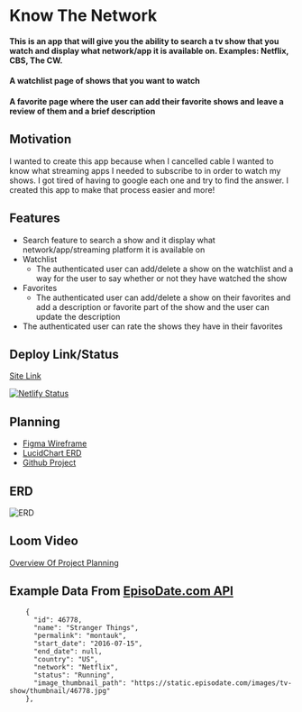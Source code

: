 # Know The Network
#### This is an app that will give you the ability to search a tv show that you watch and display what network/app it is available on. Examples: Netflix, CBS, The CW. 
#### A watchlist page of shows that you want to watch
#### A favorite page where the user can add their favorite shows and leave a review of them and a brief description

## Motivation
I wanted to create this app because when I cancelled cable I wanted to know what streaming apps I needed to subscribe to in order to watch my shows. I got tired of having to google each one and try to find the answer. I created this app to make that process easier and more!

## Features
- Search feature to search a show and it display what network/app/streaming platform it is available on 
- Watchlist 
  - The authenticated user can add/delete a show on the watchlist and a way for the user to say whether or not they have watched the show 
- Favorites 
  - The authenticated user can add/delete a show on their favorites and add a description or favorite part of the show and the user can update the description 
- The authenticated user can rate the shows they have in their favorites

## Deploy Link/Status
[Site Link](knowthenetwork.netlify.app)

[![Netlify Status](https://api.netlify.com/api/v1/badges/f1f95088-0e74-4f5c-a691-17ed0c703cea/deploy-status)](https://app.netlify.com/sites/knowthenetwork/deploys)

## Planning
- [Figma Wireframe](https://www.figma.com/file/6lvjsIpekpPl5gwTUztuWb/Know-The-Network?node-id=0%3A1)
- [LucidChart ERD](https://lucid.app/lucidchart/invitations/accept/7c9cc794-9f81-44d5-90e3-1d2b49e1cf0b)
- [Github Project](https://github.com/josephtmartin/know-the-network/projects/2)

## ERD
![ERD](https://i.postimg.cc/sDrDjRgB/new-captsone-erd.png)

## Loom Video
[Overview Of Project Planning](https://www.loom.com/share/865f41b3000b475eb504b6b9bf3ea2c0)

## Example Data From [EpisoDate.com API](https://www.episodate.com/api)
```
    {
      "id": 46778,
      "name": "Stranger Things",
      "permalink": "montauk",
      "start_date": "2016-07-15",
      "end_date": null,
      "country": "US",
      "network": "Netflix",
      "status": "Running",
      "image_thumbnail_path": "https://static.episodate.com/images/tv-show/thumbnail/46778.jpg"
    },
```
